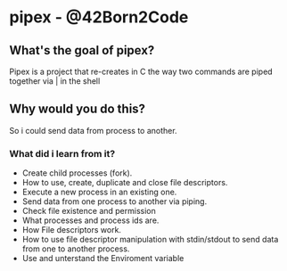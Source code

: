 # pipex - @42Born2Code

## What's the goal of pipex?

Pipex is a project that re-creates in C the way two commands are piped together via | in the shell

## Why would you do this?

So i could send data from process to another.

### What did i learn from it?

- Create child processes (fork).
- How to use, create, duplicate and close file descriptors.
- Execute a new process in an existing one.
- Send data from one process to another via piping.
- Check file existence and permission
- What processes and process ids are.
- How File descriptors work.
- How to use file descriptor manipulation with stdin/stdout to send data from one to another process.
- Use and unterstand the Enviroment variable
